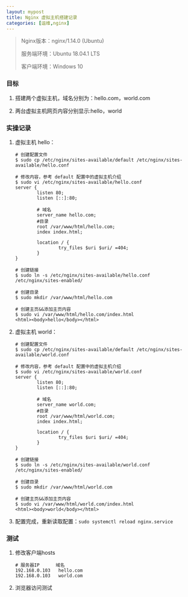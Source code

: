 ```yaml
---
layout: mypost
title: Nginx 虚拟主机搭建记录
categories: [运维,nginx]
---
```


> Nginx版本：nginx/1.14.0 (Ubuntu)
>
> 服务端环境：Ubuntu 18.04.1 LTS
>
> 客户端环境：Windows 10

### 目标

1. 搭建两个虚拟主机，域名分别为：hello.com，world.com

2. 两台虚拟主机网页内容分别显示:hello，world

### 实操记录

1. 虚拟主机 hello：

    ```shell
    # 创建配置文件
    $ sudo cp /etc/nginx/sites-available/default /etc/nginx/sites-available/hello.conf

    # 修改内容，参考 default 配置中的虚拟主机介绍
    $ sudo vi /etc/nginx/sites-available/hello.conf
    server {
            listen 80;
            listen [::]:80;

            # 域名
            server_name hello.com;
            #目录
            root /var/www/html/hello.com;
            index index.html;

            location / {
                    try_files $uri $uri/ =404;
            }
    }

    # 创建链接
    $ sudo ln -s /etc/nginx/sites-available/hello.conf /etc/nginx/sites-enabled/

    # 创建目录
    $ sudo mkdir /var/www/html/hello.com

    # 创建主页&&添加主页内容
    $ sudo vi /var/www/html/hello.com/index.html
    <html><body>hello</body></html>
    ```

2. 虚拟主机 world：

    ```shell
    # 创建配置文件
    $ sudo cp /etc/nginx/sites-available/default /etc/nginx/sites-available/world.conf

    # 修改内容，参考 default 配置中的虚拟主机介绍
    $ sudo vi /etc/nginx/sites-available/world.conf
    server {
            listen 80;
            listen [::]:80;

            # 域名
            server_name world.com;
            #目录
            root /var/www/html/world.com;
            index index.html;

            location / {
                    try_files $uri $uri/ =404;
            }
    }

    # 创建链接
    $ sudo ln -s /etc/nginx/sites-available/world.conf /etc/nginx/sites-enabled/

    # 创建目录
    $ sudo mkdir /var/www/html/world.com

    # 创建主页&&添加主页内容
    $ sudo vi /var/www/html/world.com/index.html
    <html><body>world</body></html>
    ```

3. 配置完成，重新读取配置：`sudo systemctl reload nginx.service`

### 测试

1. 修改客户端hosts

    ```shell
    # 服务器IP      域名
    192.168.0.103   hello.com
    192.168.0.103   world.com
    ```

2. 浏览器访问测试
